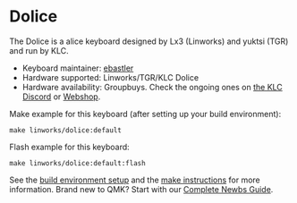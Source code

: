 # Dolice


The Dolice is a alice keyboard designed by Lx3 (Linworks) and yuktsi (TGR) and run by KLC.

* Keyboard maintainer: [ebastler](https://github.com/ebastler)
* Hardware supported: Linworks/TGR/KLC Dolice
* Hardware availability: Groupbuys. Check the ongoing ones on [the KLC Discord](https://discord.gg/d2A72mGPRB) or [Webshop](https://klc-playground.com/).

Make example for this keyboard (after setting up your build environment):

    make linworks/dolice:default

Flash example for this keyboard:

    make linworks/dolice:default:flash

See the [build environment setup](https://docs.qmk.fm/#/getting_started_build_tools) and the [make instructions](https://docs.qmk.fm/#/getting_started_make_guide) for more information. Brand new to QMK? Start with our [Complete Newbs Guide](https://docs.qmk.fm/#/newbs).
